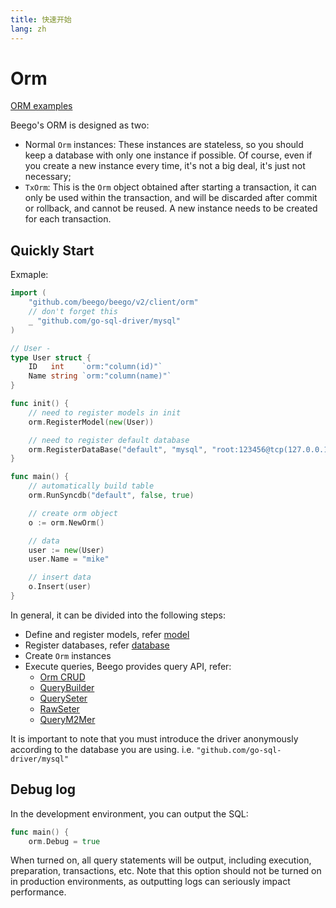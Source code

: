 ```yaml
---
title: 快速开始
lang: zh
---
```


# Orm

[ORM examples](https://github.com/beego/beego-example/tree/master/orm)

Beego's ORM is designed as two:

- Normal `Orm` instances: These instances are stateless, so you should keep a database with only one instance if possible. Of course, even if you create a new instance every time, it's not a big deal, it's just not necessary;
- `TxOrm`: This is the `Orm` object obtained after starting a transaction, it can only be used within the transaction, and will be discarded after commit or rollback, and cannot be reused. A new instance needs to be created for each transaction.

## Quickly Start

Exmaple:

```go
import (
	"github.com/beego/beego/v2/client/orm"
	// don't forget this
	_ "github.com/go-sql-driver/mysql"
)

// User -
type User struct {
	ID   int    `orm:"column(id)"`
	Name string `orm:"column(name)"`
}

func init() {
	// need to register models in init
	orm.RegisterModel(new(User))

	// need to register default database
	orm.RegisterDataBase("default", "mysql", "root:123456@tcp(127.0.0.1:3306)/beego?charset=utf8")
}

func main() {
	// automatically build table
	orm.RunSyncdb("default", false, true)

	// create orm object
	o := orm.NewOrm()

	// data
	user := new(User)
	user.Name = "mike"

	// insert data
	o.Insert(user)
}

```

In general, it can be divided into the following steps:

- Define and register models, refer [model](./model.md)
- Register databases, refer [database](./db.md)
- Create `Orm` instances
- Execute queries, Beego provides query API, refer:
  - [Orm CRUD](orm.md)
  - [QueryBuilder](./query_builder.md)
  - [QuerySeter](./query_seter.md)
  - [RawSeter](./raw_seter.md)
  - [QueryM2Mer](./query_m2m.md)

It is important to note that you must introduce the driver anonymously according to the database you are using. i.e. `"github.com/go-sql-driver/mysql"`

## Debug log

In the development environment, you can output the SQL:

```go
func main() {
	orm.Debug = true
```

When turned on, all query statements will be output, including execution, preparation, transactions, etc. Note that this option should not be turned on in production environments, as outputting logs can seriously impact performance.
